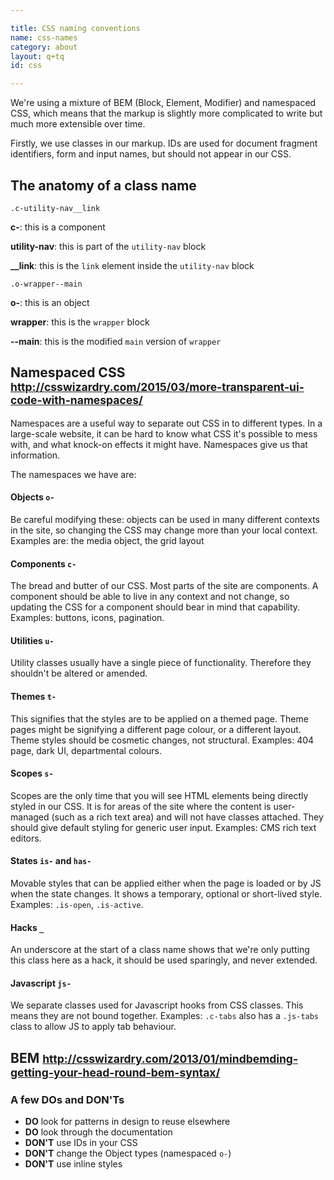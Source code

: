 ```yaml
---

title: CSS naming conventions
name: css-names
category: about
layout: q+tq
id: css

---
```


<div class="lead"><p>We're using a mixture of BEM (Block, Element, Modifier) and namespaced CSS, which means that the markup is slightly more complicated to write but much more extensible over time.</p></div>

Firstly, we use classes in our markup. IDs are used for document fragment identifiers, form and input names, but should not appear in our CSS.

## The anatomy of a class name

`.c-utility-nav__link`

**c-**: this is a component

**utility-nav**: this is part of the `utility-nav` block

**__link**: this is the `link` element inside the `utility-nav` block

`.o-wrapper--main`

**o-**: this is an object

**wrapper**: this is the `wrapper` block

**--main**: this is the modified `main` version of `wrapper`

## Namespaced CSS <small class="subtitle"><a href="http://csswizardry.com/2015/03/more-transparent-ui-code-with-namespaces/">http://csswizardry.com/2015/03/more-transparent-ui-code-with-namespaces/</a></small>

Namespaces are a useful way to separate out CSS in to different types. In a large-scale website, it can be hard to know what CSS it's possible to mess with, and what knock-on effects it might have. Namespaces give us that information.

The namespaces we have are:

#### Objects `o-`

Be careful modifying these: objects can be used in many different contexts in the site, so changing the CSS may change more than your local context. Examples are: the media object, the grid layout

#### Components `c-`

The bread and butter of our CSS. Most parts of the site are components. A component should be able to live in any context and not change, so updating the CSS for a component should bear in mind that capability. Examples: buttons, icons, pagination.

#### Utilities `u-`

Utility classes usually have a single piece of functionality. Therefore they shouldn't be altered or amended.

#### Themes `t-`

This signifies that the styles are to be applied on a themed page. Theme pages might be signifying a different page colour, or a different layout. Theme styles should be cosmetic changes, not structural. Examples: 404 page, dark UI, departmental colours.

#### Scopes `s-`

Scopes are the only time that you will see HTML elements being directly styled in our CSS. It is for areas of the site where the content is user-managed (such as a rich text area) and will not have classes attached. They should give default styling for generic user input. Examples: CMS rich text editors.

#### States `is-` and `has-`

Movable styles that can be applied either when the page is loaded or by JS when the state changes. It shows a temporary, optional or short-lived style. Examples: `.is-open`, `.is-active`.

#### Hacks `_`

An underscore at the start of a class name shows that we're only putting this class here as a hack, it should be used sparingly, and never extended.

#### Javascript `js-`

We separate classes used for Javascript hooks from CSS classes. This means they are not bound together. Examples: `.c-tabs` also has a `.js-tabs` class to allow JS to apply tab behaviour.

## BEM <small class="subtitle"><a href="http://csswizardry.com/2013/01/mindbemding-getting-your-head-round-bem-syntax/">http://csswizardry.com/2013/01/mindbemding-getting-your-head-round-bem-syntax/</a></small>

### A few DOs and DON'Ts

* **DO** look for patterns in design to reuse elsewhere
* **DO** look through the documentation
* **DON'T** use IDs in your CSS
* **DON'T** change the Object types (namespaced `o-`)
* **DON'T** use inline styles

